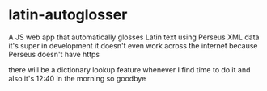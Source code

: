 # latin-autoglosser
A JS web app that automatically glosses Latin text using Perseus XML data
it's super in development
it doesn't even work across the internet because Perseus doesn't have https

there will be a dictionary lookup feature whenever I find time to do it
and also it's 12:40 in the morning so goodbye
